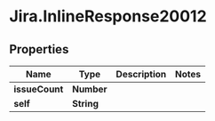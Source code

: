 # Jira.InlineResponse20012

## Properties

Name | Type | Description | Notes
------------ | ------------- | ------------- | -------------
**issueCount** | **Number** |  | 
**self** | **String** |  | 



